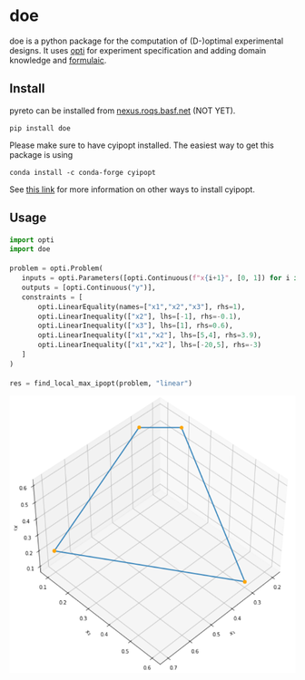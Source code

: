 # doe

doe is a python package for the computation of (D-)optimal experimental designs. It uses [opti](https://basf.github.io/mopti/) for experiment specification and adding domain knowledge and [formulaic](https://matthewwardrop.github.io/formulaic/).

## Install

pyreto can be installed from [nexus.roqs.basf.net](https://developer.docs.basf.net/setup/python/#configure) (NOT YET).
```
pip install doe
```
Please make sure to have cyipopt installed. The easiest way to get this package is using
```
conda install -c conda-forge cyipopt
```
See [this link](https://cyipopt.readthedocs.io/en/stable/install.html) for more information on other ways to install cyipopt.

## Usage

```python
import opti
import doe

problem = opti.Problem(
   inputs = opti.Parameters([opti.Continuous(f"x{i+1}", [0, 1]) for i in range(3)]),
   outputs = [opti.Continuous("y")],
   constraints = [
       opti.LinearEquality(names=["x1","x2","x3"], rhs=1),
       opti.LinearInequality(["x2"], lhs=[-1], rhs=-0.1),
       opti.LinearInequality(["x3"], lhs=[1], rhs=0.6),
       opti.LinearInequality(["x1","x2"], lhs=[5,4], rhs=3.9),
       opti.LinearInequality(["x1","x2"], lhs=[-20,5], rhs=-3)
   ]
)

res = find_local_max_ipopt(problem, "linear")
```

![constraints_local_opt](docs\assets\getting_started_constraints_local_opt.PNG)